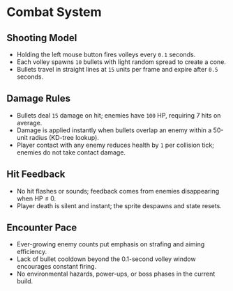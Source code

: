 # Combat System

## Shooting Model
- Holding the left mouse button fires volleys every `0.1` seconds.
- Each volley spawns `10` bullets with light random spread to create a cone.
- Bullets travel in straight lines at `15` units per frame and expire after `0.5` seconds.

## Damage Rules
- Bullets deal `15` damage on hit; enemies have `100` HP, requiring 7 hits on average.
- Damage is applied instantly when bullets overlap an enemy within a 50-unit radius (KD-tree lookup).
- Player contact with any enemy reduces health by `1` per collision tick; enemies do not take contact damage.

## Hit Feedback
- No hit flashes or sounds; feedback comes from enemies disappearing when HP ≤ 0.
- Player death is silent and instant; the sprite despawns and state resets.

## Encounter Pace
- Ever-growing enemy counts put emphasis on strafing and aiming efficiency.
- Lack of bullet cooldown beyond the 0.1-second volley window encourages constant firing.
- No environmental hazards, power-ups, or boss phases in the current build.
